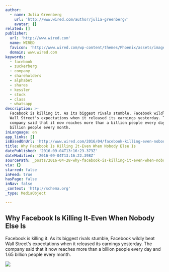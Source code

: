 ```yaml
---
author:
  - name: Julia Greenberg
    url: 'http://www.wired.com/author/julia-greenberg/'
    avatar: {}
related: []
publisher:
  url: 'http://www.wired.com'
  name: WIRED
  favicon: 'http://www.wired.com/wp-content/themes/Phoenix/assets/images/favicon.ico'
  domain: www.wired.com
keywords:
  - facebook
  - zuckerberg
  - company
  - shareholders
  - alphabet
  - shares
  - kessler
  - stock
  - class
  - whatsapp
description: >-
  Facebook is killing it. As its biggest rivals stumble, Facebook wildly beat
  Wall Street's expectations when it released its earnings yesterday. The
  company said that it now reaches more than a billion people every day and 1.65
  billion people every month.
inLanguage: en
app_links: []
isBasedOnUrl: 'http://www.wired.com/2016/04/facebook-killing-even-nobody-else/'
title: Why Facebook Is Killing It-Even When Nobody Else Is
datePublished: '2016-09-04T13:16:23.373Z'
dateModified: '2016-09-04T13:16:22.398Z'
sourcePath: _posts/2016-04-28-why-facebook-is-killing-it-even-when-nobody-else-is.md
via: {}
starred: false
inFeed: true
hasPage: false
inNav: false
_context: 'http://schema.org'
_type: MediaObject

---
```

<article style=""><h1>Why Facebook Is Killing It-Even When Nobody Else Is</h1><p>Facebook is killing it. As its biggest rivals stumble, Facebook wildly beat Wall Street's expectations when it released its earnings yesterday. The company said that it now reaches more than a billion people every day and 1.65 billion people every month.</p><img src="http://www.wired.com/wp-content/uploads/2016/04/mark-zuckerberg-facebook-511572184-1200x630-e1461801427316.jpg" /></article>